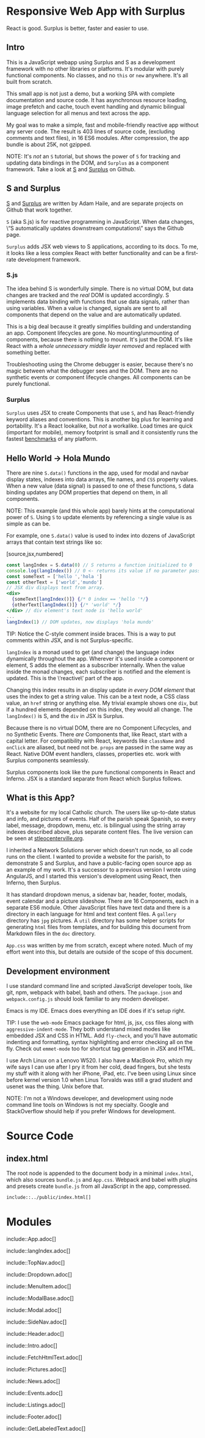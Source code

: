 
# Responsive Web App with Surplus
React is good. Surplus is better, faster and easier to use.

## Intro

This is a JavaScript webapp using Surplus and S as a development
framework with no other libraries or platforms. It's modular with
purely functional components. No classes, and no `this` or `new`
anywhere. It's all built from scratch.

This small app is not just a demo, but a working SPA with complete
documentation and source code. It has asynchronous resource loading,
image prefetch and cache, touch event handling and dynamic bilingual language
selection for all menus and text across the app.

My goal was to make a simple, fast and mobile-friendly reactive app
without any server code. The result is 403 lines of source code,
(excluding comments and text files), in 16 ES6 modules. After
compression, the app bundle is about 25K, not gzipped.

NOTE: It's *not* an `S` tutorial, but shows the power of `S` for tracking
and updating data bindings in the DOM, and `Surplus` as a component
framework. Take a look at [S](https://github.com/adamhaile/S) and
[Surplus](https://github.com/adamhaile/surplus) on Github.

## S and Surplus

[S](https://github.com/adamhaile/S) and
[Surplus](https://github.com/adamhaile/surplus) are written by Adam
Haile, and are separate projects on Github that work together.

`S` (aka S.js) is for reactive programming in JavaScript. When data
changes, \“S automatically updates downstream computations\” says the
Github page.

`Surplus` adds JSX web views to S applications, according to its
docs. To me, it looks like a less complex React with better
functionality and can be a first-rate development framework.

### S.js

The idea behind S is wonderfully simple. There is no virtual DOM,
but data changes are tracked and the *real* DOM is updated
accordingly. S implements data binding with functions that use data
signals, rather than using variables. When a value is changed, signals
are sent to all components that depend on the value and are
automatically updated. 

This is a big deal because it greatly simplifies building and
understanding an app. Component lifecycles are gone. No
mounting/unmounting of components, because there is nothing to
mount. It's just the DOM. It's like React with a *whole unnecessary
middle layer removed* and replaced with something better.

Troubleshooting using the Chrome debugger is easier, because there's
no magic between what the debugger sees and the DOM. There are no
synthetic events or component lifecycle changes. All components can be
purely functional.

### Surplus

`Surplus` uses JSX to create Components that use `S`, and has
React-friendly keyword aliases and conventions. This is another big
plus for learning and portability. It's a React lookalike, but *not* a
workalike. Load times are quick (important for mobile), memory
footprint is small and it consistently runs the fastest
[benchmarks](https://github.com/krausest/js-framework-benchmark) of
any platform.

## Hello World -> Hola Mundo
There are nine `S.data()` functions in the app, used for modal and
navbar display states, indexes into data arrays, file names, and `CSS`
property values. When a new value (data signal) is passed to one of
these functions, `S` data binding updates any DOM properties that
depend on them, in all components.

NOTE: This example (and this whole app) barely hints at the
computational power of `S`. Using `S` to update elements by
referencing a single value is as simple as can be.

For example, one `S.data()` value is used to index into dozens of
JavaScript arrays that contain text strings like so:

[source,jsx,numbered]
```jsx
const langIndex = S.data(0) // S returns a function initialized to 0
console.log(langIndex()) // 0 <- returns its value if no parameter passed.
const someText = ['hello ','hola ']
const otherText = ['world','mundo']
// JSX div displays text from array.
<div>
  {someText[langIndex()]} {/* 0 index == 'hello '*/}
  {otherText[langIndex()]} {/* 'world' */}
</div> // div element's text node is 'hello world'
...
langIndex(1) // DOM updates, now displays 'hola mundo'
```

TIP: Notice the C-style comment inside braces. This is a way to
put comments within JSX, and is not Surplus-specific.

`langIndex` is a monad used to get (and change) the language index
dynamically throughout the app. Wherever it's used inside a component or
element, S adds the element as a subscriber internally. When the
value inside the monad changes, each subscriber is notified and the
element is updated. This is the \‘reactive\’ part of the app.

Changing this index results in an display update *in every DOM
element* that uses the index to get a string value. This can be a
text node, a CSS class value, an `href` string or anything else. My
trivial example shows one `div`, but if a hundred elements depended on
this index, they would all change. The `langIndex()` is S, and the
`div` in JSX is Surplus.

Because there is no virtual DOM, there are no Component Lifecycles,
and no Synthetic Events. There *are* Components that, like React,
start with a capital letter. For compatibility with React, keywords
like `className` and `onClick` are aliased, but need not be. `props`
are passed in the same way as React. Native DOM event handlers,
classes, properties etc. work with Surplus components seamlessly.

Surplus components look like the pure functional components in
React and Inferno. JSX is a standard separate from
React which Surplus follows.

## What is this App?
It's a website for my local Catholic church. The users like up-to-date
status and info, and pictures of events. Half of the parish speak
Spanish, so every label, message, dropdown, menu, etc. is bilingual
using the string array indexes described above, plus separate content
files. The live version can be seen at
[stleocenterville.org](http://stleocenterville.org).

I inherited a Network Solutions server which doesn't run node, so
all code runs on the client. I wanted to provide a website for the
parish, to demonstrate S and Surplus, and have a public-facing
open source app as an example of my work. It's a successor to a
previous version I wrote using AngularJS, and I started this
version's development using React, then Inferno, then Surplus.

It has standard dropdown menus, a sidenav bar,
header, footer, modals, event calendar and a picture
slideshow. There are 16 Components, each in a separate ES6
module. Other JavaScript files have text data and there is a directory
in each language for html and text content files. A `gallery` directory has
`jpg` pictures. A `util` directory has some helper scripts for
generating `html` files from templates, and for building this document
from Markdown files in the `doc` directory.

`App.css` was written by me from scratch, except where noted. Much of my
effort went into this, but details are outside of the scope of this
document.

## Development environment

I use standard command line and scripted JavaScript developer tools,
like git, npm, webpack with babel, bash and others. The
`package.json` and `webpack.config.js` should look familiar to any
modern developer.

Emacs is my IDE. Emacs does everything an IDE does if it's setup
right.

TIP: I use the `web-mode` Emacs package for html, js, jsx,
css files along with `aggressive-indent-mode`. They both understand mixed
modes like embedded JSX and CSS in HTML. Add `fly-check`, and you'll
have automatic indenting and formatting, syntax highlighting and error
checking all on the fly. Check out `emmet-mode` too for shortcut tag generation in
JSX and HTML.

I use Arch Linux on a Lenovo W520. I also have a MacBook Pro, which my
wife says I can use after I pry it from her cold, dead fingers, but
she tests my stuff with it along with her iPhone, iPad, etc. I've been using Linux
since before kernel version 1.0 when Linus Torvalds was still a grad
student and usenet was the thing. Unix before that.

NOTE: I'm not a Windows developer, and development using node
command line tools on Windows is not my specialty. Google and
StackOverflow should help if you prefer Windows
for development.

# Source Code

## index.html
The root node is appended to the document body in a minimal `index.html`,
which also sources `bundle.js` and `App.css`. Webpack and babel with plugins and
presets create `bundle.js` from all JavaScript in the app, compressed.

```html
include::../public/index.html[]
```

# Modules


include::App.adoc[]

include::langIndex.adoc[]

include::TopNav.adoc[]

include::Dropdown.adoc[]

include::MenuItem.adoc[]

include::ModalBase.adoc[]

include::Modal.adoc[]

include::SideNav.adoc[]

include::Header.adoc[]

include::Intro.adoc[]

include::FetchHtmlText.adoc[]

include::Pictures.adoc[]

include::News.adoc[]

include::Events.adoc[]

include::Listings.adoc[]

include::Footer.adoc[]

include::GetLabeledText.adoc[]
